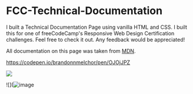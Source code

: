 # FCC-Technical-Documentation

I built a Technical Documentation Page using vanilla HTML and CSS. I built this for one of freeCodeCamp's Responsive Web Design Certification challenges. Feel free to check it out. Any feedback would be appreciated!

All documentation on this page was taken from [MDN](https://developer.mozilla.org/en-US/docs/Web/JavaScript/Guide).

https://codepen.io/brandonnmelchor/pen/OJOjJPZ

![](https://github.com/brandonnmelchor/FCC-Technical-Documentation/blob/main/screenshot%2001.png?raw=true)

![](![image](https://user-images.githubusercontent.com/97859992/155266786-42d34cfb-1025-4d34-8826-8c9ea9da169d.png)
